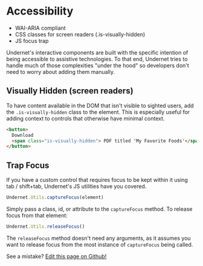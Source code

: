 # Accessibility

- WAI-ARIA compliant
- CSS classes for screen readers (.is-visually-hidden)
- JS focus trap

Undernet's interactive components are built with the specific intention of being accessible to assistive technologies. To that end, Undernet tries to handle much of those complexities "under the hood" so developers don't need to worry about adding them manually.

## Visually Hidden (screen readers)

To have content available in the DOM that isn't visible to sighted users, add the `.is-visually-hidden` class to the element. This is especially useful for adding context to controls that otherwise have minimal context.

```html
<button>
  Download
  <span class="is-visually-hidden"> PDF titled 'My Favorite Foods'</span>
</button>
```

## Trap Focus

If you have a custom control that requires focus to be kept within it using tab / shift+tab, Undernet's JS utilities have you covered.

```js
Undernet.Utils.captureFocus(element)
```

Simply pass a class, id, or attribute to the `captureFocus` method. To release focus from that element:

```js
Undernet.Utils.releaseFocus()
```

The `releaseFocus` method doesn't need any arguments, as it assumes you want to release focus from the most instance of `captureFocus` being called.

See a mistake? [Edit this page on Github!](https://www.github.com/geotrev/undernet/wiki/accessibility)
